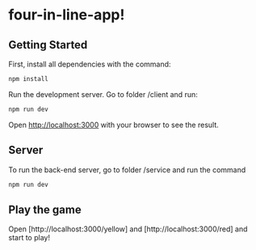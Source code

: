 # four-in-line-app!

## Getting Started

First, install all dependencies with the command: 

```bash
npm install

```

Run the development server. Go to folder /client and run:

```bash
npm run dev

```

Open [http://localhost:3000](http://localhost:3000) with your browser to see the result.
## Server
To run the back-end server, go to folder /service and run the command 

```bash
npm run dev
```
## Play the game
Open [http://localhost:3000/yellow] and [http://localhost:3000/red] and start to play!